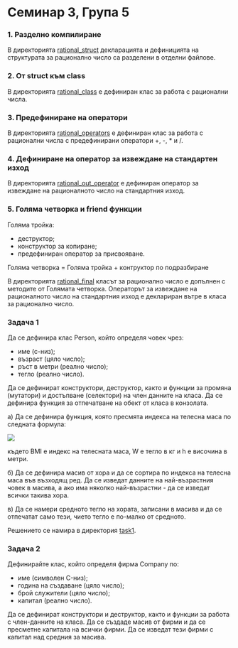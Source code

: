 # Семинар 3, Група 5

### 1. Разделно компилиране
В директорията [rational_struct](./rational_struct/) декларацията и дефиницията на структурата за рационално число са разделени в отделни файлове.

### 2. От struct към class
В директорията [rational_class](./rational_class/) е дефиниран клас за работа с рационални числа.

### 3. Предефиниране на оператори
В директорията [rational_operators](./rational_operators/) е дефиниран клас за работа с рационални числа с предефинирани оператори +, -, * и /.

### 4. Дефиниране на оператор за извеждане на стандартен изход
В директорията [rational_out_operator](./rational_out_operator/) е дефиниран оператор за извеждане на рационалното число на стандартния изход.

### 5. Голяма четворка и friend функции
Голяма тройка:
- деструктор;
- конструктор за копиране;
- предефиниран оператор за присвояване.

Голяма четворка = Голяма тройка + контруктор по подразбиране

В директорията [rational_final](./rational_final/) класът за рационално число е допълнен с методите от Голямата четворка. Операторът за извеждане на рационалното число на стандартния изход е деклариран вътре в класа за рационално число.

### Задача 1
Да се дефинира клас Person, който определя човек чрез:
- име (c-низ);
- възраст (цяло число);
- ръст в метри (реално число);
- тегло (реално число).

Да се дефинират конструктори, деструктор, както и функции за промяна (мутатори) и достъпване (селектори) на член данните на класа. Да се дефинира функция за отпечатване на обект от класа в конзолата.

а) Да се дефинира функция, която пресмята индекса на телесна маса по следната формула:

<img src="https://render.githubusercontent.com/render/math?math=BMI=\frac{W}{h^2},">

където BMI е индекс на телесната маса, W е тегло в кг и h е височина в метри.


б) Да се дефинира масив от хора и да се сортира по индекса на телесна маса във възходящ ред.
Да се изведат данните на най-възрастния човек в масива, а ако има няколко най-възрастни - да се изведат всички такива хора.

в) Да се намери средното тегло на хората, записани в масива и да се отпечатат само тези, чието тегло е по-малко от средното.

Решението се намира в директория [task1](./task1/).

### Задача 2
Дефинирайте клас, който определя фирма Company по:
- име (символен C-низ);
- година на създаване (цяло число);
- брой служители (цяло число);
- капитал (реално число).

Да се дефинират конструктори и деструктор, както и функции за работа с член-данните на класа. Да се създаде масив от фирми и да се пресметне капитала на всички фирми. Да се изведат тези фирми с капитал над средния за масива.
